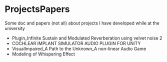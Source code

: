 # ProjectsPapers
Some doc and papers (not all) about projects I have developed while at the university

- Plugin_Infinite Sustain and Modulated Reverberation using velvet noise 2
- COCHLEAR IMPLANT SIMULATOR AUDIO PLUGIN FOR UNITY
- VisualImpaired_A Path to the Unknown_A non-linear Audio Game
- Modeling of Whispering Effect
